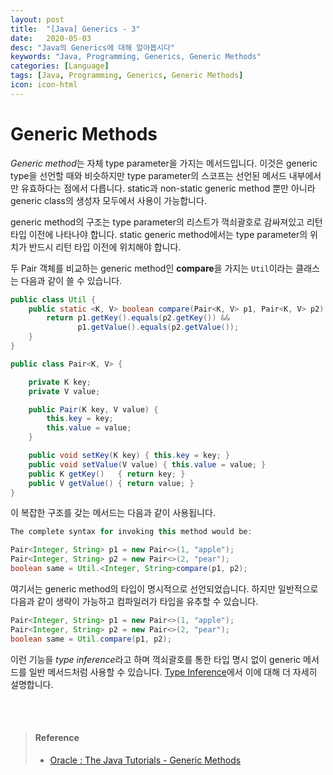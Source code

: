 ```yaml
---
layout: post
title:  "[Java] Generics - 3"
date:   2020-05-03
desc: "Java의 Generics에 대해 알아봅시다"
keywords: "Java, Programming, Generics, Generic Methods"
categories: [Language]
tags: [Java, Programming, Generics, Generic Methods]
icon: icon-html
---
```


# Generic Methods

*Generic method*는 자체 type parameter을 가지는 메서드입니다. 이것은 generic type을 선언할 때와 비슷하지만 type parameter의 스코프는 선언된 메서드 내부에서만 유효하다는 점에서 다릅니다. static과 non-static generic method 뿐만 아니라 generic class의 생성자 모두에서 사용이 가능합니다.

generic method의 구조는 type parameter의 리스트가 꺽쇠괄호로 감싸져있고 리턴타입 이전에 나타나야 합니다. static generic method에서는 type parameter의 위치가 반드시 리턴 타입 이전에 위치해야 합니다.

두 Pair 객체를 비교하는 generic method인 **compare**을 가지는 `Util`이라는 클래스는 다음과 같이 쓸 수 있습니다.

```java
public class Util {
    public static <K, V> boolean compare(Pair<K, V> p1, Pair<K, V> p2) {
        return p1.getKey().equals(p2.getKey()) &&
               p1.getValue().equals(p2.getValue());
    }
}

public class Pair<K, V> {

    private K key;
    private V value;

    public Pair(K key, V value) {
        this.key = key;
        this.value = value;
    }

    public void setKey(K key) { this.key = key; }
    public void setValue(V value) { this.value = value; }
    public K getKey()   { return key; }
    public V getValue() { return value; }
}
```

이 복잡한 구조를 갖는 메서드는 다음과 같이 사용됩니다.

```java
The complete syntax for invoking this method would be:

Pair<Integer, String> p1 = new Pair<>(1, "apple");
Pair<Integer, String> p2 = new Pair<>(2, "pear");
boolean same = Util.<Integer, String>compare(p1, p2);
```

여기서는 generic method의 타입이 명시적으로 선언되었습니다. 하지만 일반적으로 다음과 같이 생략이 가능하고 컴파일러가 타입을 유추할 수 있습니다.

```java
Pair<Integer, String> p1 = new Pair<>(1, "apple");
Pair<Integer, String> p2 = new Pair<>(2, "pear");
boolean same = Util.compare(p1, p2);
```

이런 기능을 *type inference*라고 하며 꺽쇠괄호를 통한 타입 명시 없이 generic 메서드를 일반 메서드처럼 사용할 수 있습니다. [Type Inference](https://johnie-yeo.github.io/hello/language/2020/05/05/Java-Generics-6.html)에서 이에 대해 더 자세히 설명합니다.

<br>

<br>

> #### Reference
>
> - [Oracle : The Java Tutorials - Generic Methods](https://docs.oracle.com/javase/tutorial/java/generics/methods.html)


